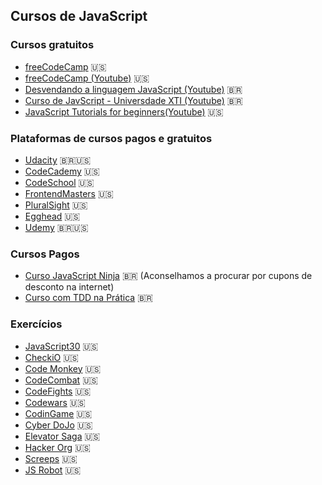 ## Cursos de JavaScript

### Cursos gratuitos
- [freeCodeCamp](https://beta.freecodecamp.org/en/challenges/basic-html-and-html5/learn-how-freecodecamp-works) :us:
- [freeCodeCamp (Youtube)](https://www.youtube.com/channel/UC8butISFwT-Wl7EV0hUK0BQ/videos) :us:
- [Desvendando a linguagem JavaScript (Youtube)](https://www.youtube.com/playlist?list=PLQCmSnNFVYnT1-oeDOSBnt164802rkegc) :brazil:
- [Curso de JavScript - Universdade XTI (Youtube)](https://www.youtube.com/playlist?list=PLxQNfKs8YwvEk85FbeXxDnFecAntIQdRf) :brazil:
 - [JavaScript Tutorials for beginners(Youtube)](https://www.youtube.com/playlist?list=PL4cUxeGkcC9i9Ae2D9Ee1RvylH38dKuET) :us:

### Plataformas de cursos pagos e gratuitos
 - [Udacity](https://br.udacity.com/courses/all) :brazil::us:
 - [CodeCademy](https://www.codecademy.com/learn/introduction-to-javascript) :us:
 - [CodeSchool](https://www.codeschool.com/learn/javascript) :us:
 - [FrontendMasters](https://frontendmasters.com/) :us:
 - [PluralSight](https://www.pluralsight.com/) :us:
 - [Egghead](https://egghead.io/) :us:
 - [Udemy](https://www.udemy.com/) :brazil::us:

### Cursos Pagos
 - [Curso JavaScript Ninja](https://www.udemy.com/curso-javascript-ninja) :brazil: (Aconselhamos a procurar por cupons de desconto na internet)
 - [Curso com TDD na Prática](https://www.udemy.com/js-com-tdd-na-pratica) :brazil:

### Exercícios
 - [JavaScript30](https://javascript30.com/) :us:
 - [CheckiO](https://checkio.org/) :us:
 - [Code Monkey](https://www.playcodemonkey.com/) :us:
 - [CodeCombat](https://codecombat.com/) :us:
 - [CodeFights](https://codefights.com/) :us:
 - [Codewars](https://www.codewars.com/) :us:
 - [CodinGame](https://www.codingame.com/) :us:
 - [Cyber DoJo](http://www.cyber-dojo.org/) :us:
 - [Elevator Saga](http://play.elevatorsaga.com/) :us:
 - [Hacker Org](http://www.hacker.org/) :us:
 - [Screeps](https://screeps.com/) :us:
 - [JS Robot](https://lab.reaal.me/jsrobot/) :us:
